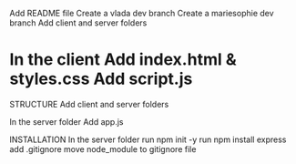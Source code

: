 Add README file
Create a vlada dev branch 
Create a mariesophie dev branch
Add client and server folders

In the client 
    Add index.html & styles.css
    Add script.js
============

STRUCTURE
Add client and server folders

In the server folder 
Add app.js
    

INSTALLATION
In the server folder
run npm init -y
run npm install express
add .gitignore 
move node_module to gitignore file 

